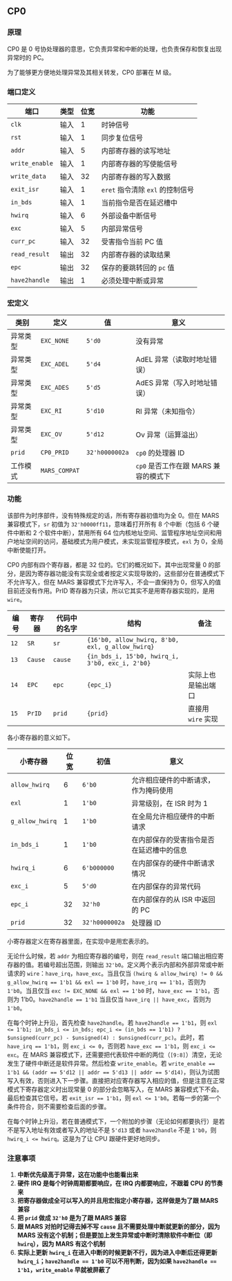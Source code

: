 ## CP0

### 原理

CP0 是 0 号协处理器的意思，它负责异常和中断的处理，也负责保存和恢复出现异常时的 PC。

为了能够更方便地处理异常及其相关转发，CP0 部署在 M 级。

### 端口定义

端口 | 类型 | 位宽 | 功能
--- | --- | --- | ---
`clk` | 输入 | 1 | 时钟信号
`rst` | 输入 | 1 | 同步复位信号
`addr` | 输入 | 5 | 内部寄存器的读写地址
`write_enable` | 输入 | 1 | 内部寄存器的写使能信号
`write_data` | 输入 | 32 | 内部寄存器的写入数据
`exit_isr` | 输入 | 1 | `eret` 指令清除 `exl` 的控制信号
`in_bds` | 输入 | 1 | 当前指令是否在延迟槽中
`hwirq` | 输入 | 6 | 外部设备中断信号
`exc` | 输入 | 5 | 内部异常信号
`curr_pc` | 输入 | 32 | 受害指令当前 PC 值
`read_result` | 输出 | 32 | 内部寄存器的读取结果
`epc` | 输出 | 32 | 保存的要跳转回的 `pc` 值
`have2handle` | 输出 | 1 | 必须处理中断或异常

### 宏定义

类别 | 定义 | 值 | 意义
--- | --- | --- | ---
异常类型 | `EXC_NONE` | `5'd0` | 没有异常
异常类型 | `EXC_ADEL` | `5'd4` | AdEL 异常（读取时地址错误）
异常类型 | `EXC_ADES` | `5'd5` | AdES 异常（写入时地址错误）
异常类型 | `EXC_RI` | `5'd10` | RI 异常（未知指令）
异常类型 | `EXC_OV` | `5'd12` | Ov 异常（运算溢出）
`prid` | `CP0_PRID` | `32'h0000002a` | `cp0` 的处理器 ID
工作模式 | `MARS_COMPAT` | | `cp0` 是否工作在跟 MARS 兼容的模式下

### 功能

该部件为时序部件，没有特殊规定的话，所有寄存器初值均为全 0。但在 MARS 兼容模式下，`sr` 初值为 `32'h0000ff11`，意味着打开所有 8 个中断（包括 6 个硬件中断和 2 个软件中断），禁用所有 64 位内核地址空间、监管程序地址空间和用户地址空间的访问，基础模式为用户模式，未实现监管程序模式，`exl` 为 0，全局中断使能打开。

CP0 内部有四个寄存器，都是 32 位的。它们的概况如下。其中出现常量 0 的部分，是因为寄存器功能没有实现全或者按定义实现导致的，这些部分在普通模式下不允许写入，但在 MARS 兼容模式下允许写入，不会一直保持为 0，但写入的值目前还没有作用。PrID 寄存器为只读，所以它其实不是用寄存器实现的，是用 `wire`。

编号 | 寄存器 | 代码中的名字 | 结构 | 备注
--- | --- | --- | --- | ---
`12` | `SR` | `sr` |  `{16'b0, allow_hwirq, 8'b0, exl, g_allow_hwirq}` |
`13` | `Cause` | `cause` |  `{in_bds_i, 15'b0, hwirq_i, 3'b0, exc_i, 2'b0}` |
`14` | `EPC` | `epc` |  `{epc_i}` | 实际上也是输出端口
`15` | `PrID` | `prid` | `{prid}` | 直接用 `wire` 实现

各小寄存器的意义如下。

小寄存器 | 位宽 | 初值 | 意义
--- | --- | --- | ---
`allow_hwirq` | 6 | `6'b0` | 允许相应硬件的中断请求，作为掩码使用
`exl` | 1 | `1'b0` | 异常级别，在 ISR 时为 1
`g_allow_hwirq` | 1 | `1'b0` | 在全局允许相应硬件的中断请求
`in_bds_i` | 1 | `1'b0` | 在内部保存的受害指令是否在延迟槽中的信息
`hwirq_i` | 6 | `6'b000000` | 在内部保存的硬件中断请求情况
`exc_i` | 5 | `5'd0` | 在内部保存的异常代码
`epc_i` | 32 | `32'h0` | 在内部保存的从 ISR 中返回的 PC
`prid` | 32 | `32'h0000002a` | 处理器 ID

小寄存器定义在寄存器里面，在实现中是用宏表示的。

无论什么时候，若 `addr` 为相应寄存器的编号，则在 `read_result` 端口输出相应寄存器的值。若编号超出范围，则输出 `32'b0`。定义两个表示内部和外部异常或中断请求的 `wire`：`have_irq`，`have_exc`。当且仅当 `(hwirq & allow_hwirq) != 0 && g_allow_hwirq == 1'b1 && exl == 1'b0` 时，`have_irq == 1'b1`，否则为 `1'b0`。当且仅当 `exc != EXC_NONE && exl == 1'b0` 时，`have_exc == 1'b1`，否则为 1'b0。`have2handle == 1'b1` 当且仅当 `have_irq || have_exc`，否则为 `1'b0`。

在每个时钟上升沿，首先检查 `have2handle`。若 `have2handle == 1'b1`，则 `exl <= 1'b1; in_bds_i <= in_bds; epc_i <= (in_bds == 1'b1) ? $unsigned(curr_pc) - $unsigned(4) : $unsigned(curr_pc)`。此时，若 `have_irq == 1'b1`，则 `exc_i <= 0`，否则若 `have_exc == 1'b1`，则 `exc_i <= exc`。在 MARS 兼容模式下，还需要把代表软件中断的两位（`[9:8]`）清空，无论发生了硬件中断还是软件异常。然后检查 `write_enable`。若 `write_enable == 1'b1 && (addr == 5'd12 || addr == 5'd13 || addr == 5'd14)`，则认为试图写入有效，否则进入下一步骤。直接把对应寄存器写入相应的值，但是注意在正常模式下寄存器定义时出现常量 0 的部分会忽略写入，在 MARS 兼容模式下不会。最后检查其它信号。若 `exit_isr == 1'b1`，则 `exl <= 1'b0`。若每一步的第一个条件符合，则不需要检查后面的步骤。

在每个时钟上升沿，若在普通模式下，一个附加的步骤（无论如何都要执行）是若不是写入地址有效或者写入的地址不是 `5'd13` 或者 `have2handle` 不是 `1'b0`，则 `hwirq_i <= hwirq`。这是为了让 CPU 跟硬件更好地同步。

### 注意事项

1. **中断优先级高于异常，这在功能中也能看出来**
2. **硬件 IRQ 是每个时钟周期都要响应，在 IRQ 内都要响应，不跟着 CPU 的节奏来**
3. **把寄存器做成全可以写入的并且用宏指定小寄存器，这样做是为了跟 MARS 兼容**
4. **把 `prid` 做成 `32'h0` 是为了跟 MARS 兼容**
5. **跟 MARS 对拍时记得去掉不写 `cause` 且不需要处理中断就更新的部分，因为 MARS 没有这个机制；但是要加上发生异常或中断时清除软件中断位（即 `hwirq`），因为 MARS 有这个机制**
6. **实际上更新 `hwirq_i` 在进入中断的时候更新不行，因为进入中断后还得更新 `hwirq_i`；`have2handle == 1'b0` 可以不用判断，因为如果 `have2handle == 1'b1`，`write_enable` 早就被屏蔽了**


